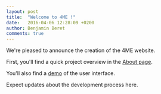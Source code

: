 ```yaml
---
layout: post
title:  "Welcome to 4ME !"
date:   2016-04-06 12:28:09 +0200
author: Benjamin Beret
comments: true
---
```

We're pleased to announce the creation of the 4ME website.
<!--more-->
First, you'll find a quick project overview in the [About page][about-page].

You'll also find a [demo][demo-page] of the user interface.

Expect updates about the development process here.

[about-page]: {{site.baseurl}}/about/
[demo-page]: {{site.baseurl}}/demo/
